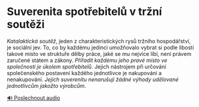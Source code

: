 # Suverenita spotřebitelů v tržní soutěži

*Katalaktická soutěž*, jeden z charakteristických rysů tržního hospodářství, je sociální jev. To, co by každému jedinci umožňovalo vybrat si podle libosti takové místo ve struktuře dělby práce, jaké se mu nejvíce líbí, není právem zaručené státem a zákony. *Přiřadit každému jeho pravé místo ve společnosti je úkolem spotřebitelů*. Jejich nástrojem při určování společenského postavení každého jednotlivce je nakupování a nenakupování. *Jejich suverenitu nenarušují žádné výhody udělované jednotlivcům jakožto výrobcům*.

[🔊 Poslechnout audio](/data/7-paragraphs/audio/chapter_56/para_006-Katalaktick-sout-jeden-z-charakteristickch-ry.mp3) 